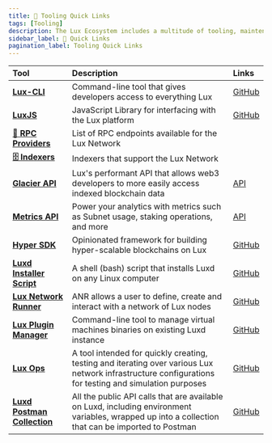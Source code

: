 ```yaml
---
title: 🔗 Tooling Quick Links
tags: [Tooling]
description: The Lux Ecosystem includes a multitude of tooling, maintenance, testing services, including a wide range of helpful resources and utilities for developers building on the platform. These tools are designed to streamline development, improve integration, and maximize the potential of decentralized applications and custom blockchains in the Lux ecosystem. 
sidebar_label: 🔗 Quick Links
pagination_label: Tooling Quick Links
--- 
```


| Tool       | Description | Links |
| :------------------------------------------------- | :--------------------------------------------------------- | :--------------------------------------------------------- |
| [**Lux-CLI**](/tooling/cli.md)      | Command-line tool that gives developers access to everything Lux|  [GitHub](https://github.com/luxdefi/cli) |
| [**LuxJS**](/tooling/luxjs-overview.md)      | JavaScript Library for interfacing with the Lux platform | [GitHub](https://github.com/luxdefi/luxjs) |
| [**🔌 RPC Providers**](/tooling/rpc-providers.md)      | List of RPC endpoints available for the Lux Network |  |
| [**🗄️ Indexers**](/tooling/indexers.md)      | Indexers that support the Lux Network |  |
| [**Glacier API**](/tooling/glacier.md)      | Lux's performant API that allows web3 developers to more easily access indexed blockchain data | [API](https://glacier-api.lux.network/api#/) |
| [**Metrics API**](/tooling/metrics.md)      | Power your analytics with metrics such as Subnet usage, staking operations, and more | [API](https://metrics.lux.network/) |
| [**Hyper SDK**](https://github.com/luxdefi/hypersdk#readme)      | Opinionated framework for building hyper-scalable blockchains on Lux | [GitHub](https://github.com/luxdefi/hypersdk#readme) |
| [**Luxd Installer Script**](/tooling/luxd-installer.md)      | A shell (bash) script that installs Luxd on any Linux computer | [GitHub](https://github.com/luxdefi/docs/blob/master/scripts/luxd-installer.sh#readme) |
| [**Lux Network Runner**](/tooling/netrunner.md)      | ANR allows a user to define, create and interact with a network of Lux nodes | [GitHub](https://github.com/luxdefi/netrunner) |
| [**Lux Plugin Manager**](/tooling/plugin-manager.md)      | Command-line tool to manage virtual machines binaries on existing Luxd instance | [GitHub](https://github.com/luxdefi/apm) |
| [**Lux Ops**](/tooling/ops.md)      | A tool intended for quickly creating, testing and iterating over various Lux network infrastructure configurations for testing and simulation purposes | [GitHub](https://github.com/luxdefi/ops) |
| [**Luxd Postman Collection**](/tooling/luxd-postman-collection/setup.md)      | All the public API calls that are available on Luxd, including environment variables, wrapped up into a collection that can be imported to Postman  | [GitHub](https://github.com/luxdefi/postman-collection/) |
